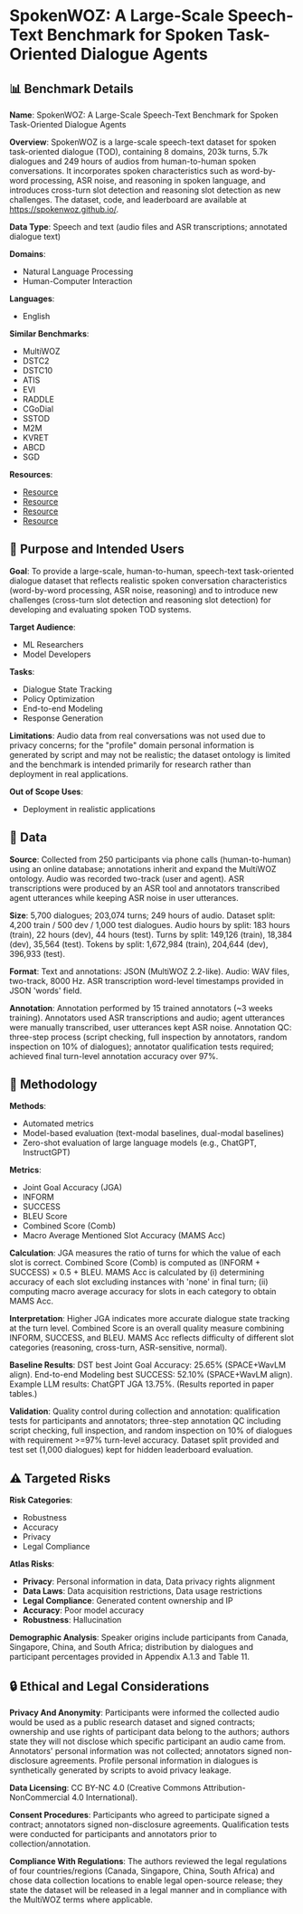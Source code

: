 # SpokenWOZ: A Large-Scale Speech-Text Benchmark for Spoken Task-Oriented Dialogue Agents

## 📊 Benchmark Details

**Name**: SpokenWOZ: A Large-Scale Speech-Text Benchmark for Spoken Task-Oriented Dialogue Agents

**Overview**: SpokenWOZ is a large-scale speech-text dataset for spoken task-oriented dialogue (TOD), containing 8 domains, 203k turns, 5.7k dialogues and 249 hours of audios from human-to-human spoken conversations. It incorporates spoken characteristics such as word-by-word processing, ASR noise, and reasoning in spoken language, and introduces cross-turn slot detection and reasoning slot detection as new challenges. The dataset, code, and leaderboard are available at https://spokenwoz.github.io/.

**Data Type**: Speech and text (audio files and ASR transcriptions; annotated dialogue text)

**Domains**:
- Natural Language Processing
- Human-Computer Interaction

**Languages**:
- English

**Similar Benchmarks**:
- MultiWOZ
- DSTC2
- DSTC10
- ATIS
- EVI
- RADDLE
- CGoDial
- SSTOD
- M2M
- KVRET
- ABCD
- SGD

**Resources**:
- [Resource](https://spokenwoz.github.io/)
- [Resource](https://arxiv.org/abs/2305.13040)
- [Resource](https://creativecommons.org/licenses/by-nc/4.0/legalcode)
- [Resource](https://www.alibabacloud.com/help/en/intelligent-speech-interaction/latest/recording-file-recognition)

## 🎯 Purpose and Intended Users

**Goal**: To provide a large-scale, human-to-human, speech-text task-oriented dialogue dataset that reflects realistic spoken conversation characteristics (word-by-word processing, ASR noise, reasoning) and to introduce new challenges (cross-turn slot detection and reasoning slot detection) for developing and evaluating spoken TOD systems.

**Target Audience**:
- ML Researchers
- Model Developers

**Tasks**:
- Dialogue State Tracking
- Policy Optimization
- End-to-end Modeling
- Response Generation

**Limitations**: Audio data from real conversations was not used due to privacy concerns; for the "profile" domain personal information is generated by script and may not be realistic; the dataset ontology is limited and the benchmark is intended primarily for research rather than deployment in real applications.

**Out of Scope Uses**:
- Deployment in realistic applications

## 💾 Data

**Source**: Collected from 250 participants via phone calls (human-to-human) using an online database; annotations inherit and expand the MultiWOZ ontology. Audio was recorded two-track (user and agent). ASR transcriptions were produced by an ASR tool and annotators transcribed agent utterances while keeping ASR noise in user utterances.

**Size**: 5,700 dialogues; 203,074 turns; 249 hours of audio. Dataset split: 4,200 train / 500 dev / 1,000 test dialogues. Audio hours by split: 183 hours (train), 22 hours (dev), 44 hours (test). Turns by split: 149,126 (train), 18,384 (dev), 35,564 (test). Tokens by split: 1,672,984 (train), 204,644 (dev), 396,933 (test).

**Format**: Text and annotations: JSON (MultiWOZ 2.2-like). Audio: WAV files, two-track, 8000 Hz. ASR transcription word-level timestamps provided in JSON 'words' field.

**Annotation**: Annotation performed by 15 trained annotators (~3 weeks training). Annotators used ASR transcriptions and audio; agent utterances were manually transcribed, user utterances kept ASR noise. Annotation QC: three-step process (script checking, full inspection by annotators, random inspection on 10% of dialogues); annotator qualification tests required; achieved final turn-level annotation accuracy over 97%.

## 🔬 Methodology

**Methods**:
- Automated metrics
- Model-based evaluation (text-modal baselines, dual-modal baselines)
- Zero-shot evaluation of large language models (e.g., ChatGPT, InstructGPT)

**Metrics**:
- Joint Goal Accuracy (JGA)
- INFORM
- SUCCESS
- BLEU Score
- Combined Score (Comb)
- Macro Average Mentioned Slot Accuracy (MAMS Acc)

**Calculation**: JGA measures the ratio of turns for which the value of each slot is correct. Combined Score (Comb) is computed as (INFORM + SUCCESS) × 0.5 + BLEU. MAMS Acc is calculated by (i) determining accuracy of each slot excluding instances with 'none' in final turn; (ii) computing macro average accuracy for slots in each category to obtain MAMS Acc.

**Interpretation**: Higher JGA indicates more accurate dialogue state tracking at the turn level. Combined Score is an overall quality measure combining INFORM, SUCCESS, and BLEU. MAMS Acc reflects difficulty of different slot categories (reasoning, cross-turn, ASR-sensitive, normal).

**Baseline Results**: DST best Joint Goal Accuracy: 25.65% (SPACE+WavLM align). End-to-end Modeling best SUCCESS: 52.10% (SPACE+WavLM align). Example LLM results: ChatGPT JGA 13.75%. (Results reported in paper tables.)

**Validation**: Quality control during collection and annotation: qualification tests for participants and annotators; three-step annotation QC including script checking, full inspection, and random inspection on 10% of dialogues with requirement >=97% turn-level accuracy. Dataset split provided and test set (1,000 dialogues) kept for hidden leaderboard evaluation.

## ⚠️ Targeted Risks

**Risk Categories**:
- Robustness
- Accuracy
- Privacy
- Legal Compliance

**Atlas Risks**:
- **Privacy**: Personal information in data, Data privacy rights alignment
- **Data Laws**: Data acquisition restrictions, Data usage restrictions
- **Legal Compliance**: Generated content ownership and IP
- **Accuracy**: Poor model accuracy
- **Robustness**: Hallucination

**Demographic Analysis**: Speaker origins include participants from Canada, Singapore, China, and South Africa; distribution by dialogues and participant percentages provided in Appendix A.1.3 and Table 11.

## 🔒 Ethical and Legal Considerations

**Privacy And Anonymity**: Participants were informed the collected audio would be used as a public research dataset and signed contracts; ownership and use rights of participant data belong to the authors; authors state they will not disclose which specific participant an audio came from. Annotators' personal information was not collected; annotators signed non-disclosure agreements. Profile personal information in dialogues is synthetically generated by scripts to avoid privacy leakage.

**Data Licensing**: CC BY-NC 4.0 (Creative Commons Attribution-NonCommercial 4.0 International).

**Consent Procedures**: Participants who agreed to participate signed a contract; annotators signed non-disclosure agreements. Qualification tests were conducted for participants and annotators prior to collection/annotation.

**Compliance With Regulations**: The authors reviewed the legal regulations of four countries/regions (Canada, Singapore, China, South Africa) and chose data collection locations to enable legal open-source release; they state the dataset will be released in a legal manner and in compliance with the MultiWOZ terms where applicable.
